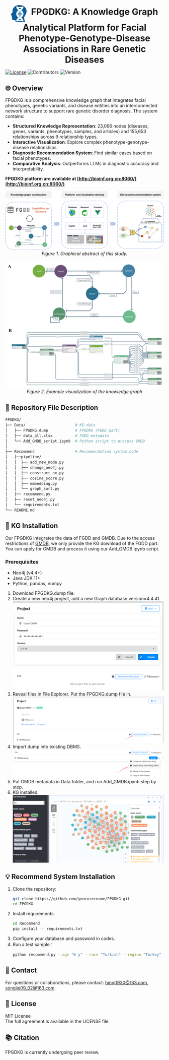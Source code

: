 <div align="center">
  <img src="./figures/logo.png" alt="Logo" width="50" style="vertical-align: middle;">
  <h1 style="display: inline; margin-left: 10px;">FPGDKG: A Knowledge Graph  Analytical Platform for Facial Phenotype-Genotype-Disease Associations in Rare Genetic Diseases</h1>
</div>


[![License](https://img.shields.io/badge/License-MIT-green)](https://opensource.org/licenses/MIT)
![Contributors](https://img.shields.io/badge/contributors-8-p)
![Version](https://img.shields.io/badge/version-1.0.0-blue) 

## 🌐 Overview
FPGDKG is a comprehensive knowledge graph that integrates facial phenotypes, genetic variants, and disease entities into an interconnected network structure to support rare genetic disorder diagnosis. The system contains:
- **Structured Knowledge Representation**: 23,096 nodes (diseases, genes, variants, phenotypes, samples, and articles) and 155,653 relationships across 9 relationship types.
- **Interactive Visualization**: Explore complex phenotype-genotype-disease relationships.
- **Diagnostic Recommendation System**: Find similar cases based on facial phenotypes.
- **Comparative Analysis**: Outperforms LLMs in diagnostic accuracy and interpretability.

**FPGDKG platform are available at [http://bioinf.org.cn:8060/](http://bioinf.org.cn:8060/)**

<div align="center">

![Graphical Abstract](./figures/graphical_abstract.jpg)  
*Figure 1. Graphical abstract of this study.*

![Knowledge Graph Example](./figures/KG.jpg)  
*Figure 2. Example visualization of the knowledge graph*
</div>




## 📁 Repository File Description
```bash
FPGDKG/
├── Data/                      # KG data
│   ├── FPGDKG.dump            # FPGDKG (FGDD part)
│   ├── data_all.xlsx          # FGDD metadata
│   └── Add_GMDB_script.ipynb  # Python script to process GMDB
│
├── Recommend                  # Recommendation system code
│   ├──pipeline/
│   │  ├── add_new_node.py
│   │  ├── change_neo4j.py
│   │  ├── construct_nx.py
│   │  ├── cosine_score.py
│   │  ├── embedding.py
│   │  └── graph_sort.py
│   ├── recommend.py
│   ├── reset_neo4j.py
│   └── requirements.txt
└── README.md
```
  
## 🚀 KG Installation
Our FPGDKG integrates the data of FGDD and GMDB. Due to the access restrictions of [GMDB](https://db.gestaltmatcher.org/), we only provide the KG download of the FGDD part. You can apply for GMDB and process it using our Add_GMDB.ipynb script. 
### Prerequisites
- Neo4j (v4.4+)
- Java JDK 11+
- Python, pandas, numpy

1. Download FPGDKG.dump file. 
2. Create a new neo4j project, add a new Graph database version=4.4.41. 
![Graphical Abstract](./figures/tutorial1.png)
3. Reveal files in File Explorer. Put the FPGDKG.dump file in. 
![Graphical Abstract](./figures/tutorial2.png)
4. Import dump into existing DBMS. 
![Graphical Abstract](./figures/tutorial3.png)
5. Put GMDB metadata in Data folder, and run Add_GMDB.ipynb step by step.
6. KG installed. 
![Graphical Abstract](./figures/tutorial4.png)

## 💡 Recommend System Installation
1. Clone the repository:
   ```bash
   git clone https://github.com/yourusername/FPGDKG.git
   cd FPGDKG
   ```
2. Install requirements: 
    ```bash
    cd Recommend
    pip install -r requirements.txt
    ```
3. Configure your database and password in codes. 
4. Run a test sample： 
    ```bash
    python recommend.py --age "6 y" --race "Turkish" --region "Turkey" --gender "M" --HP "HP:0000343,HP:0012471,HP:0012810,HP:0011822,HP:0000325" --nodeid 8558904
    ```
## 🤝 Contact
For questions or collaborations, please contact: 
hmq0930@163.com,
songjie09_02@163.com

## 📜 License
MIT License  
The full agreement is available in the LICENSE file

## 📚 Citation
FPGDKG is currently undergoing peer review.
```bash

```





